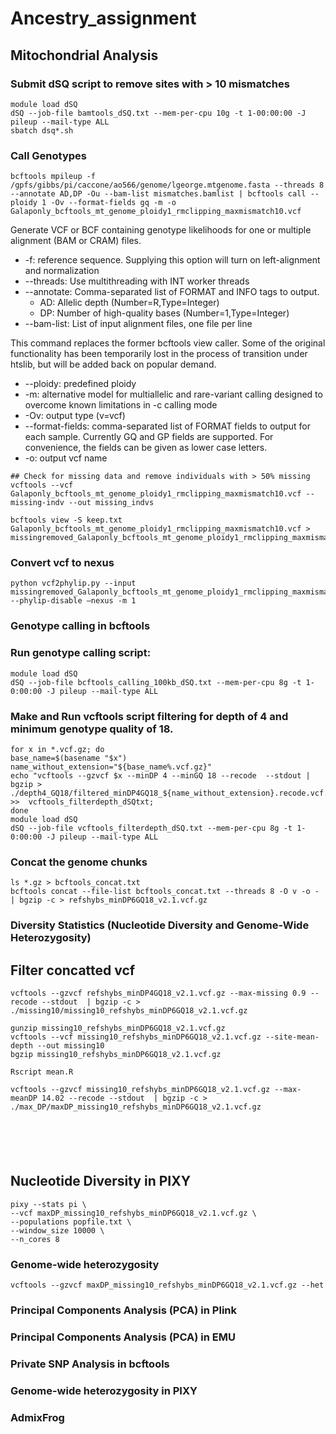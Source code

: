 # Ancestry_assignment

## Mitochondrial Analysis 

### Submit dSQ script to remove sites with > 10 mismatches 
```
module load dSQ
dSQ --job-file bamtools_dSQ.txt --mem-per-cpu 10g -t 1-00:00:00 -J pileup --mail-type ALL
sbatch dsq*.sh
```
### Call Genotypes 
```
bcftools mpileup -f /gpfs/gibbs/pi/caccone/ao566/genome/lgeorge.mtgenome.fasta --threads 8 --annotate AD,DP -Ou --bam-list mismatches.bamlist | bcftools call --ploidy 1 -Ov --format-fields gq -m -o Galaponly_bcftools_mt_genome_ploidy1_rmclipping_maxmismatch10.vcf
```
Generate VCF or BCF containing genotype likelihoods for one or multiple alignment (BAM or CRAM) files.
* -f: reference sequence. Supplying this option will turn on left-alignment and normalization
* --threads: Use multithreading with INT worker threads
* --annotate: Comma-separated list of FORMAT and INFO tags to output.
  * AD: Allelic depth (Number=R,Type=Integer)
  * DP: Number of high-quality bases (Number=1,Type=Integer)
* --bam-list: List of input alignment files, one file per line

This command replaces the former bcftools view caller. Some of the original functionality has been temporarily lost in the process of transition under htslib, but will be added back on popular demand. 
* --ploidy: predefined ploidy
*  -m: alternative model for multiallelic and rare-variant calling designed to overcome known limitations in -c calling mode
*   -Ov: output type (v=vcf)
*   --format-fields: comma-separated list of FORMAT fields to output for each sample. Currently GQ and GP fields are supported. For convenience, the fields can be given as lower case letters.
*   -o: output vcf name 
```
## Check for missing data and remove individuals with > 50% missing
vcftools --vcf Galaponly_bcftools_mt_genome_ploidy1_rmclipping_maxmismatch10.vcf --missing-indv --out missing_indvs

bcftools view -S keep.txt Galaponly_bcftools_mt_genome_ploidy1_rmclipping_maxmismatch10.vcf > missingremoved_Galaponly_bcftools_mt_genome_ploidy1_rmclipping_maxmismatch10_Jan25check.vcf
```

### Convert vcf to nexus 
```
python vcf2phylip.py --input missingremoved_Galaponly_bcftools_mt_genome_ploidy1_rmclipping_maxmismatch10.vcf --phylip-disable –nexus -m 1
```

### Genotype calling in bcftools  
### Run genotype calling script: 
```
module load dSQ
dSQ --job-file bcftools_calling_100kb_dSQ.txt --mem-per-cpu 8g -t 1-0:00:00 -J pileup --mail-type ALL
```
### Make and Run vcftools script filtering for depth of 4 and minimum genotype quality of 18. 
```
for x in *.vcf.gz; do 
base_name=$(basename "$x")
name_without_extension="${base_name%.vcf.gz}"
echo "vcftools --gzvcf $x --minDP 4 --minGQ 18 --recode  --stdout | bgzip > ./depth4_GQ18/filtered_minDP4GQ18_${name_without_extension}.recode.vcf.gz" >>  vcftools_filterdepth_dSQtxt; 
done
module load dSQ
dSQ --job-file vcftools_filterdepth_dSQ.txt --mem-per-cpu 8g -t 1-0:00:00 -J pileup --mail-type ALL
```
### Concat the genome chunks
```
ls *.gz > bcftools_concat.txt
bcftools concat --file-list bcftools_concat.txt --threads 8 -O v -o - | bgzip -c > refshybs_minDP6GQ18_v2.1.vcf.gz
```

### Diversity Statistics (Nucleotide Diversity and Genome-Wide Heterozygosity)
## Filter concatted vcf 
```
vcftools --gzvcf refshybs_minDP4GQ18_v2.1.vcf.gz --max-missing 0.9 --recode --stdout  | bgzip -c > ./missing10/missing10_refshybs_minDP6GQ18_v2.1.vcf.gz

gunzip missing10_refshybs_minDP6GQ18_v2.1.vcf.gz
vcftools --vcf missing10_refshybs_minDP6GQ18_v2.1.vcf.gz --site-mean-depth --out missing10
bgzip missing10_refshybs_minDP6GQ18_v2.1.vcf.gz

Rscript mean.R

vcftools --gzvcf missing10_refshybs_minDP6GQ18_v2.1.vcf.gz --max-meanDP 14.02 --recode --stdout  | bgzip -c > ./max_DP/maxDP_missing10_refshybs_minDP6GQ18_v2.1.vcf.gz






```

## Nucleotide Diversity in PIXY 
```
pixy --stats pi \
--vcf maxDP_missing10_refshybs_minDP6GQ18_v2.1.vcf.gz \
--populations popfile.txt \
--window_size 10000 \
--n_cores 8
```
### Genome-wide heterozygosity
```
vcftools --gzvcf maxDP_missing10_refshybs_minDP6GQ18_v2.1.vcf.gz --het
```

### Principal Components Analysis (PCA) in Plink 

### Principal Components Analysis (PCA) in EMU

### Private SNP Analysis in bcftools 

### Genome-wide heterozygosity in PIXY

### AdmixFrog

